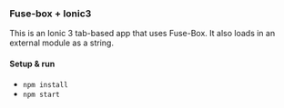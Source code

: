 ### Fuse-box + Ionic3
This is an Ionic 3 tab-based app that uses Fuse-Box. It also loads in an external module as a string.


#### Setup & run 
* `npm install`
* `npm start`

